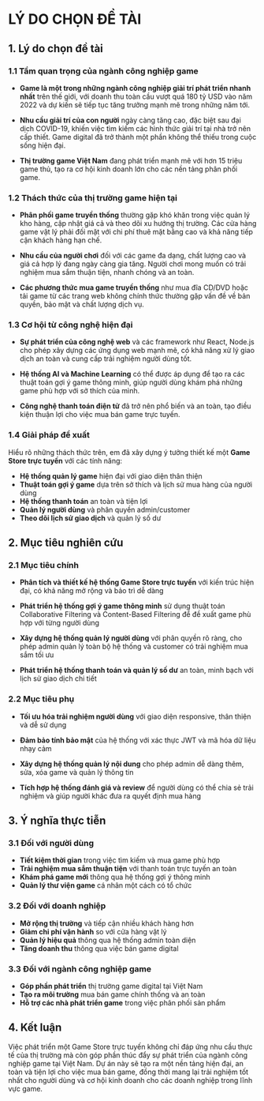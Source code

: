 # LÝ DO CHỌN ĐỀ TÀI

## 1. Lý do chọn đề tài

### 1.1 Tầm quan trọng của ngành công nghiệp game

- **Game là một trong những ngành công nghiệp giải trí phát triển nhanh nhất** trên thế giới, với doanh thu toàn cầu vượt quá 180 tỷ USD vào năm 2022 và dự kiến sẽ tiếp tục tăng trưởng mạnh mẽ trong những năm tới.

- **Nhu cầu giải trí của con người** ngày càng tăng cao, đặc biệt sau đại dịch COVID-19, khiến việc tìm kiếm các hình thức giải trí tại nhà trở nên cấp thiết. Game digital đã trở thành một phần không thể thiếu trong cuộc sống hiện đại.

- **Thị trường game Việt Nam** đang phát triển mạnh mẽ với hơn 15 triệu game thủ, tạo ra cơ hội kinh doanh lớn cho các nền tảng phân phối game.

### 1.2 Thách thức của thị trường game hiện tại

- **Phân phối game truyền thống** thường gặp khó khăn trong việc quản lý kho hàng, cập nhật giá cả và theo dõi xu hướng thị trường. Các cửa hàng game vật lý phải đối mặt với chi phí thuê mặt bằng cao và khả năng tiếp cận khách hàng hạn chế.

- **Nhu cầu của người chơi** đối với các game đa dạng, chất lượng cao và giá cả hợp lý đang ngày càng gia tăng. Người chơi mong muốn có trải nghiệm mua sắm thuận tiện, nhanh chóng và an toàn.

- **Các phương thức mua game truyền thống** như mua đĩa CD/DVD hoặc tải game từ các trang web không chính thức thường gặp vấn đề về bản quyền, bảo mật và chất lượng dịch vụ.

### 1.3 Cơ hội từ công nghệ hiện đại

- **Sự phát triển của công nghệ web** và các framework như React, Node.js cho phép xây dựng các ứng dụng web mạnh mẽ, có khả năng xử lý giao dịch an toàn và cung cấp trải nghiệm người dùng tốt.

- **Hệ thống AI và Machine Learning** có thể được áp dụng để tạo ra các thuật toán gợi ý game thông minh, giúp người dùng khám phá những game phù hợp với sở thích của mình.

- **Công nghệ thanh toán điện tử** đã trở nên phổ biến và an toàn, tạo điều kiện thuận lợi cho việc mua bán game trực tuyến.

### 1.4 Giải pháp đề xuất

Hiểu rõ những thách thức trên, em đã xây dựng ý tưởng thiết kế một **Game Store trực tuyến** với các tính năng:

- **Hệ thống quản lý game** hiện đại với giao diện thân thiện
- **Thuật toán gợi ý game** dựa trên sở thích và lịch sử mua hàng của người dùng
- **Hệ thống thanh toán** an toàn và tiện lợi
- **Quản lý người dùng** và phân quyền admin/customer
- **Theo dõi lịch sử giao dịch** và quản lý số dư

## 2. Mục tiêu nghiên cứu

### 2.1 Mục tiêu chính
- **Phân tích và thiết kế hệ thống Game Store trực tuyến** với kiến trúc hiện đại, có khả năng mở rộng và bảo trì dễ dàng

- **Phát triển hệ thống gợi ý game thông minh** sử dụng thuật toán Collaborative Filtering và Content-Based Filtering để đề xuất game phù hợp với từng người dùng

- **Xây dựng hệ thống quản lý người dùng** với phân quyền rõ ràng, cho phép admin quản lý toàn bộ hệ thống và customer có trải nghiệm mua sắm tối ưu

- **Phát triển hệ thống thanh toán và quản lý số dư** an toàn, minh bạch với lịch sử giao dịch chi tiết

### 2.2 Mục tiêu phụ
- **Tối ưu hóa trải nghiệm người dùng** với giao diện responsive, thân thiện và dễ sử dụng

- **Đảm bảo tính bảo mật** của hệ thống với xác thực JWT và mã hóa dữ liệu nhạy cảm

- **Xây dựng hệ thống quản lý nội dung** cho phép admin dễ dàng thêm, sửa, xóa game và quản lý thông tin

- **Tích hợp hệ thống đánh giá và review** để người dùng có thể chia sẻ trải nghiệm và giúp người khác đưa ra quyết định mua hàng

## 3. Ý nghĩa thực tiễn

### 3.1 Đối với người dùng
- **Tiết kiệm thời gian** trong việc tìm kiếm và mua game phù hợp
- **Trải nghiệm mua sắm thuận tiện** với thanh toán trực tuyến an toàn
- **Khám phá game mới** thông qua hệ thống gợi ý thông minh
- **Quản lý thư viện game** cá nhân một cách có tổ chức

### 3.2 Đối với doanh nghiệp
- **Mở rộng thị trường** và tiếp cận nhiều khách hàng hơn
- **Giảm chi phí vận hành** so với cửa hàng vật lý
- **Quản lý hiệu quả** thông qua hệ thống admin toàn diện
- **Tăng doanh thu** thông qua việc bán game digital

### 3.3 Đối với ngành công nghiệp game
- **Góp phần phát triển** thị trường game digital tại Việt Nam
- **Tạo ra môi trường** mua bán game chính thống và an toàn
- **Hỗ trợ các nhà phát triển game** trong việc phân phối sản phẩm

## 4. Kết luận

Việc phát triển một Game Store trực tuyến không chỉ đáp ứng nhu cầu thực tế của thị trường mà còn góp phần thúc đẩy sự phát triển của ngành công nghiệp game tại Việt Nam. Dự án này sẽ tạo ra một nền tảng hiện đại, an toàn và tiện lợi cho việc mua bán game, đồng thời mang lại trải nghiệm tốt nhất cho người dùng và cơ hội kinh doanh cho các doanh nghiệp trong lĩnh vực game.
